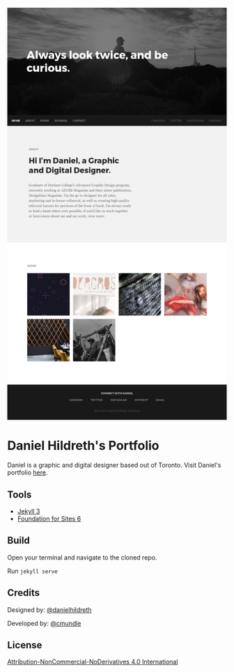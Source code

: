 ![Screenshot of Daniel's Portfolio](/img/screenshot-index.jpg)
# Daniel Hildreth's Portfolio
Daniel is a graphic and digital designer based out of Toronto. Visit Daniel's portfolio [here](http://danielhildreth.com).

## Tools
- [Jekyll 3](http://jekyllrb.com)
- [Foundation for Sites 6](http://foundation.zurb.com/sites.html)

## Build
Open your terminal and navigate to the cloned repo.

Run ``` jekyll serve ```

## Credits
Designed by: [@danielhildreth](https://github.com/danielhildreth)

Developed by: [@cmundle](https://github.com/cmundle)

## License
[Attribution-NonCommercial-NoDerivatives 4.0 International](https://creativecommons.org/licenses/by-nc-nd/4.0/)
